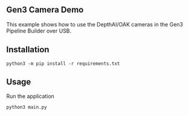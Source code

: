 ## Gen3 Camera Demo
This example shows how to use the DepthAI/OAK cameras in the Gen3 Pipeline Builder over USB.  

## Installation

```
python3 -m pip install -r requirements.txt
```

## Usage

Run the application

```
python3 main.py
```